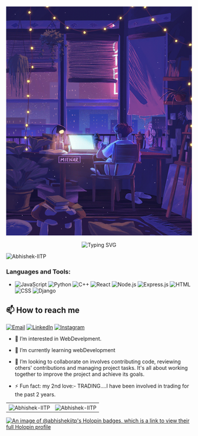 <p align="center">
  <img src="image/github.gif" alt="chillin" width="520" height="620" />
</p>

<p align="center">
  <a href="https://git.io/typing-svg" style="text-decoration: none;">
    <img src="https://readme-typing-svg.demolab.com?font=Aboreto&weight=800&size=36&duration=3000&pause=1000&color=0083C6&background=EBFF3900&center=true&multiline=true&random=false&width=450&height=130&lines=Greetings!+;I'm+Abhishek+Mohanty%F0%9F%9A%80" alt="Typing SVG" />
  </a>
</p>

<p align="left">
  <img src="https://komarev.com/ghpvc/?username=Abhishek-IITP&label=Profile%20views&color=b1bc62&style=flat" alt="Abhishek-IITP" />
</p>



<h3 align="left">Languages and Tools:</h3>

- ![JavaScript](https://img.shields.io/badge/JavaScript-F7DF1E?style=for-the-badge&logo=javascript&logoColor=black)
![Python](https://img.shields.io/badge/Python-3776AB?style=for-the-badge&logo=python&logoColor=white)
![C++](https://img.shields.io/badge/C++-00599C?style=for-the-badge&logo=cplusplus&logoColor=white)
![React](https://img.shields.io/badge/React-20232A?style=for-the-badge&logo=react&logoColor=61DAFB)
![Node.js](https://img.shields.io/badge/Node.js-43853D?style=for-the-badge&logo=nodedotjs&logoColor=white)
![Express.js](https://img.shields.io/badge/Express.js-404D59?style=for-the-badge)
![HTML](https://img.shields.io/badge/HTML5-E34F26?style=for-the-badge&logo=html5&logoColor=white)
![CSS](https://img.shields.io/badge/CSS3-1572B6?style=for-the-badge&logo=css3&logoColor=white)
![Django](https://img.shields.io/badge/Django-092E20?style=for-the-badge&logo=django&logoColor=white)
## 📫 How to reach me

[![Email](https://img.shields.io/badge/Email-me%20here-red?style=for-the-badge)](mailto:abhishekmoanty7325@gmail.com)
[![LinkedIn](https://img.shields.io/badge/LinkedIn-0A66C2?style=for-the-badge&logo=linkedin&logoColor=white)](https://www.linkedin.com/in/abhishek-kumar-mohanty-716b432b5)
[![Instagram](https://img.shields.io/badge/Instagram-E4405F?style=for-the-badge&logo=instagram&logoColor=white)](https://www.instagram.com/mr_abhi_930/)
- 👀 I’m interested in WebDevelpment.
- 🌱 I’m currently learning webDevelopment
- 💞️ I’m looking to collaborate on involves contributing code, reviewing others' contributions and managing project tasks. It's all about working together to improve the project and achieve its goals.

- ⚡ Fun fact: my 2nd love:-  TRADING....I have been involved in trading for the past 2 years.



<table>
  <tr>
    <td><img align="center" src="https://github-readme-streak-stats.herokuapp.com/?user=Abhishek-IITP&theme=dark" alt="Abhishek-IITP" /></td>
    <td><img align="center" src="https://github-readme-stats.vercel.app/api?username=Abhishek-IITP&show_icons=true&theme=tokyonight&locale=en" alt="Abhishek-IITP" /></td>
  </tr>
</table>



[![An image of @abhishekiitp's Holopin badges, which is a link to view their full Holopin profile](https://holopin.me/abhishekiitp)](https://holopin.io/@abhishekiitp)




<!---
Abhishek-IITP/Abhishek-IITP is a ✨ special ✨ repository because its `README.md` (this file) appears on your GitHub profile.
You can click the Preview link to take a look at your changes.
--->
